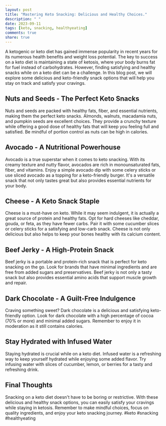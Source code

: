 ```yaml
---
layout: post
title: "Mastering Keto Snacking: Delicious and Healthy Choices."
description: " "
date: 2023-09-11
tags: [keto, snacking, healthyeating]
comments: true
share: true
---
```


A ketogenic or keto diet has gained immense popularity in recent years for its numerous health benefits and weight loss potential. The key to success on a keto diet is maintaining a state of ketosis, where your body burns fat for fuel instead of carbohydrates. However, finding satisfying and healthy snacks while on a keto diet can be a challenge. In this blog post, we will explore some delicious and keto-friendly snack options that will help you stay on track and satisfy your cravings.

## Nuts and Seeds - The Perfect Keto Snacks

Nuts and seeds are packed with healthy fats, fiber, and essential nutrients, making them the perfect keto snacks. Almonds, walnuts, macadamia nuts, and pumpkin seeds are excellent choices. They provide a crunchy texture while offering a good dose of healthy fats that will keep you feeling full and satisfied. Be mindful of portion control as nuts can be high in calories.

## Avocado - A Nutritional Powerhouse

Avocado is a true superstar when it comes to keto snacking. With its creamy texture and nutty flavor, avocados are rich in monounsaturated fats, fiber, and vitamins. Enjoy a simple avocado dip with some celery sticks or use sliced avocado as a topping for a keto-friendly burger. It's a versatile snack that not only tastes great but also provides essential nutrients for your body.

## Cheese - A Keto Snack Staple

Cheese is a must-have on keto. While it may seem indulgent, it is actually a great source of protein and healthy fats. Opt for hard cheeses like cheddar, gouda, or feta, as they have fewer carbs. Pair it with some cucumber slices or celery sticks for a satisfying and low-carb snack. Cheese is not only delicious but also helps to keep your bones healthy with its calcium content.

## Beef Jerky - A High-Protein Snack

Beef jerky is a portable and protein-rich snack that is perfect for keto snacking on the go. Look for brands that have minimal ingredients and are free from added sugars and preservatives. Beef jerky is not only a tasty snack but also provides essential amino acids that support muscle growth and repair.

## Dark Chocolate - A Guilt-Free Indulgence

Craving something sweet? Dark chocolate is a delicious and satisfying keto-friendly option. Look for dark chocolate with a high percentage of cocoa (70% or more) and minimal added sugars. Remember to enjoy it in moderation as it still contains calories.

## Stay Hydrated with Infused Water

Staying hydrated is crucial while on a keto diet. Infused water is a refreshing way to keep yourself hydrated while enjoying some added flavor. Try infusing water with slices of cucumber, lemon, or berries for a tasty and refreshing drink.

## Final Thoughts

Snacking on a keto diet doesn't have to be boring or restrictive. With these delicious and healthy snack options, you can easily satisfy your cravings while staying in ketosis. Remember to make mindful choices, focus on quality ingredients, and enjoy your keto snacking journey. #keto #snacking #healthyeating